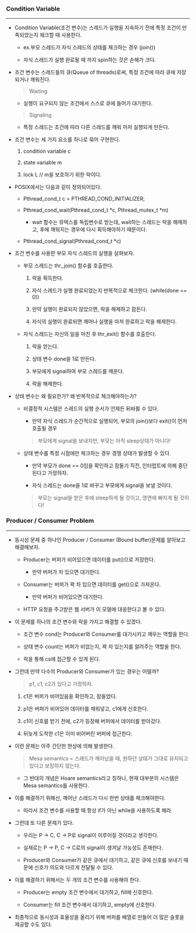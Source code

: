 ### Condition Variable

---

- Condition Variable(조건 변수)는 스레드가 실행을 지속하기 전에 특정 조건이 만족되었는지 체크할 때 사용한다.

  - ex.부모 스레드가 자식 스레드의 상태를 체크하는 경우 (join())

  - 자식 스레드가 실행 완료될 때 까지 spin하는 것은 손해가 크다.

- 조건 변수는 스레드들의 큐(Queue of threads)로써, 특정 조건에 따라 큐에 저장되거나 깨워진다.

  > Waiting

  - 실행이 요구되지 않는 조건에서 스스로 큐에 들어가 대기한다.

  > Signaling

  - 특정 스레드는 조건에 따라 다른 스레드를 깨워 마저 실행되게 만든다.

- 조건 변수는 세 가지 요소를 하나로 묶어 구현한다.

  1. condition variable c

  2. state variable m

  3. lock L // m을 보호하기 위한 락이다.

- POSIX에서는 다음과 같이 정의되어있다.

  - Pthread_cond_t c = PTHREAD_COND_INITIALIZER;

  - Pthread_cond_wait(Pthread_cond_t *c, Pthread_mutex_t *m)

    - wait 함수는 뮤텍스를 독립변수로 받는데, wait하는 스레드는 락을 해제하고, 후에 깨워지는 경우에 다시 획득해야하기 때문이다.

  - Pthread_cond_signal(Pthread_cond_t \*c)

- 조건 변수를 사용한 부모 자식 스레드의 실행을 살펴보자.

  - 부모 스레드는 thr_join() 함수를 호출한다.

    1. 락을 획득한다.

    2. 자식 스레드가 실행 완료되었는지 반복적으로 체크한다. (while(done == 0))

    3. 만약 실행이 완료되지 않았으면, 락을 해제하고 잠든다.

    4. 자식의 실행이 완료되면 깨어나 실행을 마저 완료하고 락을 해제한다.

  - 자식 스레드는 자신의 일을 마친 후 thr_exit() 함수를 호출한다.

    1. 락을 얻는다.

    2. 상태 변수 done을 1로 만든다.

    3. 부모에게 signal하여 부모 스레드를 깨운다.

    4. 락을 해제한다.

- 상태 변수는 왜 필요한가? 왜 반복적으로 체크해야하는가?

  - 비결정적 시스템은 스레드의 실행 순서가 언제든 뒤바뀔 수 있다.

    - 만약 자식 스레드가 순간적으로 실행되어, 부모의 join()보다 exit()이 먼저 호출될 경우

    > 부모에게 signal을 보내지만, 부모는 아직 sleep상태가 아니다!

  - 상태 변수를 특정 시점에만 체크하는 경우 경쟁 상태가 발생할 수 있다.

    - 만약 부모가 done == 0임을 확인하고 잠들기 직전, 인터럽트에 의해 중단된다고 가정하자.

    - 자식 스레드는 done을 1로 바꾸고 부모에게 signal을 보낼 것이다.

    > 부모는 signal을 받은 후에 sleep하게 될 것이고, 영면에 빠지게 될 것이다!

### Producer / Consumer Problem

---

- 동시성 문제 중 하나인 Producer / Consumer (Bound buffer)문제를 알아보고 해결해보자.

  - Producer는 버퍼가 비어있으면 데이터를 put()으로 저장한다.

    - 만약 버퍼가 차 있으면 대기한다.

  - Consumer는 버퍼가 꽉 차 있으면 데이터를 get()으로 가져온다.

    - 만약 버퍼가 비어있으면 대기한다.

  - HTTP 요청을 주고받은 웹 서버가 이 모델에 대응한다고 볼 수 있다.

- 이 문제를 하나의 조건 변수와 락을 가지고 해결할 수 있겠다.

  - 조건 변수 cond는 Producer와 Consumer를 대기시키고 깨우는 역할을 한다.

  - 상태 변수 count는 버퍼가 비었는지, 꽉 차 있는지를 알려주는 역할을 한다.

  - 락을 통해 cs에 접근할 수 있게 된다.

- 그런데 만약 다수의 Producer와 Consumer가 있는 경우는 어떨까?

  > p1, c1, c2가 있다고 가정하자.

  1. c1은 버퍼가 비어있음을 확인하고, 잠들었다.

  2. p1은 버퍼가 비어있어 데이터를 채워넣고, c1에게 신호한다.

  3. c1이 신호를 받기 전에, c2가 등장해 버퍼에서 데이터를 받아갔다.

  4. 뒤늦게 도착한 c1은 이미 비어버린 버퍼에 접근한다.

- 이런 문제는 아주 간단한 현상에 의해 발생한다.

  > Mesa semantics = 스레드가 깨어났을 때, 원하던 상태가 그대로 유지되고 있다고 보장하지 않는다.

  - 그 반대의 개념은 Hoare semantics라고 칭하나, 현재 대부분의 시스템은 Mesa semantics를 사용한다.

- 이를 해결하기 위해선, 깨어난 스레드가 다시 한번 상태를 체크해야한다.

  - 따라서 조건 변수를 사용할 때 항상 if가 아닌 while을 사용하도록 해라.

- 그런데 또 다른 문제가 있다.

  - 우리는 P -> C, C -> P로 signal이 이루어질 것이라고 생각한다.

  - 실제로는 P -> P, C -> C로의 signal이 생겨날 가능성도 존재한다.

  - Producer와 Consumer가 같은 큐에서 대기하고, 같은 큐에 신호를 보내기 때문에 신호가 의도와 다르게 전달될 수 있다.

- 이를 해결하기 위해서는 두 개의 조건 변수를 사용해야 한다.

  - Producer는 empty 조건 변수에서 대기하고, fill에 신호한다.

  - Consumer는 fill 조건 변수에서 대기하고, empty에 신호한다.

- 최종적으로 동시성과 효율성을 올리기 위해 버퍼를 배열로 만들어 더 많은 슬롯을 제공할 수도 있다.
